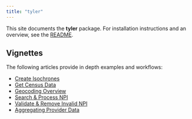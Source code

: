 ```yaml
---
title: "tyler"
---
```


This site documents the **tyler** package. For installation instructions and an overview, see the [README](README.html).

## Vignettes

The following articles provide in depth examples and workflows:

- [Create Isochrones](articles/create_isochrones.html)
- [Get Census Data](articles/get_census_data.html)
- [Geocoding Overview](articles/geocode.html)
- [Search & Process NPI](articles/search_and_process_npi.html)
- [Validate & Remove Invalid NPI](articles/validate_and_remove_invalid_npi.html)
- [Aggregating Provider Data](articles/aggregating_provider_data.html)
